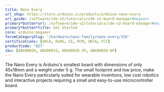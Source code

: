 ```yaml
---
title: Nano Every
url_shop: https://store.arduino.cc/products/arduino-nano-every
url_guide: /software/ide-v2/tutorials/ide-v2-board-manager#megaavr
primary*button*url: /software/ide-v2/tutorials/ide-v2-board-manager#megaavr
primary*button*title: Get Started
core: arduino:megaavr
forumCategorySlug: '/hardware/nano-family/nano-every/158'
certifications: [UKCA, RoHS, CE, RCM, UKCA, FCC]
productCode: '027'
sku: [ABX00028, ABX00033, ABX00028-3P, ABX00028-6P]
---
```


The Nano Every is Arduino's smallest board with dimensions of only 45x18mm and a weight under 5 g. The small footprint and low price, make the Nano Every particularly suited for wearable inventions, low cost robotics and interactive projects requiring a small and easy-to-use microcontroller board.
